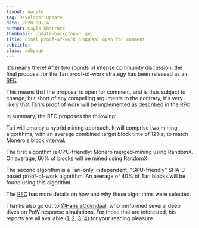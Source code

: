 ```yaml
---
layout: update
tag: Developer Update
date: 2020-08-14
author: Cayle Sharrock
thumbnail: update-background.jpg
title: Final proof-of-work proposal open for comment
subtitle:
class: subpage
---
```


It's nearly there! After
[two](/2019/10/14/tari-protocol-discussion-47.html)
[rounds](/2020/06/12/tari-protocol-discussion-52.html) of intense community discussion, the final proposal for the Tari
proof-of-work strategy has been released as an [RFC].

This means that the proposal is open for comment, and is thus subject to change, but short of any compelling arguments
to the contrary, it's very likely that Tari's proof of work will be implemented as described in the RFC.

In summary, the RFC proposes the following:

Tari will employ a hybrid mining approach. It will comprise two mining algorithms, with an average combined target block
time of 120 s, to match Monero's block interval.

The first algorithm is CPU-friendly: Monero merged-mining using RandomX. On average, 60% of blocks will be mined using
RandomX.

The second algorithm is a Tari-only, independent, "GPU-friendly" SHA-3-based proof-of-work algorithm. An
average of 40% of Tari blocks will be found using this algorithm.

The [RFC] has more details on how and why these algorithms were selected.

Thanks also go out to
[@HansieOdendaal](https://github.com/hansieodendaal), who performed several deep dives on PoW response simulations. For
those that are interested, his reports are all available ([1](https://demo.codimd.org/s/S1rTlu9-P),
[2](https://demo.codimd.org/s/HkU4-vmAU),
[3](https://demo.codimd.org/s/rJ0y2U7RI),
[4](https://demo.codimd.org/s/r15okbz08)) for your reading pleasure.

[RFC]: https://rfc.tari.com/RFC-0131_Mining.html
